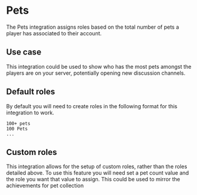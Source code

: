 # Pets

The Pets integration assigns roles based on the total number of pets a player has associated to their account.

## Use case

This integration could be used to show who has the most pets amongst the players are on your server, potentially opening new discussion channels.
## Default roles

By default you will need to create roles in the following format for this integration to work.
```
100+ pets
100 Pets
...
```
## Custom roles

This integration allows for the setup of custom roles, rather than the roles detailed above. To use this feature you will need set a pet count value and the role you want that value to assign. This could be used to mirror the achievements for pet collection
